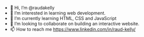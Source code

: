 - 👋 Hi, I’m @raudakelly
- 👀 I’m interested in learning web development.
- 🌱 I’m currently learning HTML, CSS and JavaScript
- 💞️ I’m looking to collaborate on building an interactive website.
- 📫 How to reach me https://www.linkedin.com/in/raud-kelly/

<!---
raudakelly/raudakelly is a ✨ special ✨ repository because its `README.md` (this file) appears on your GitHub profile.
You can click the Preview link to take a look at your changes.
--->
